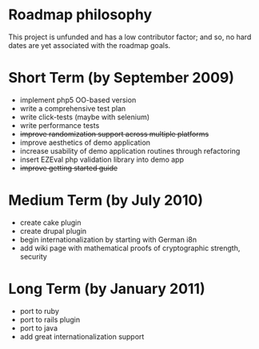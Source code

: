 # Roadmap philosophy #
This project is unfunded and has a low contributor factor; and so, no hard dates are yet associated with the roadmap goals.

# Short Term (by September 2009) #
  * implement php5 OO-based version
  * write a comprehensive test plan
  * write click-tests (maybe with selenium)
  * write performance tests
  * ~~improve randomization support across multiple platforms~~
  * improve aesthetics of demo application
  * increase usability of demo application routines through refactoring
  * insert EZEval php validation library into demo app
  * ~~improve getting started guide~~


# Medium Term (by July 2010) #
  * create cake plugin
  * create drupal plugin
  * begin internationalization by starting with German i8n
  * add wiki page with mathematical proofs of cryptographic strength, security

# Long Term (by January 2011) #
  * port to ruby
  * port to rails plugin
  * port to java
  * add great internationalization support
